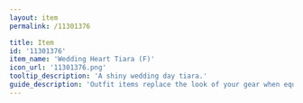 ```yaml
---
layout: item
permalink: /11301376

title: Item
id: '11301376'
item_name: 'Wedding Heart Tiara (F)'
icon_url: '11301376.png'
tooltip_description: 'A shiny wedding day tiara.'
guide_description: 'Outfit items replace the look of your gear when equipped.'
---
```

